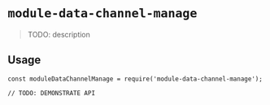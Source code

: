 # `module-data-channel-manage`

> TODO: description

## Usage

```
const moduleDataChannelManage = require('module-data-channel-manage');

// TODO: DEMONSTRATE API
```
